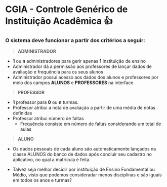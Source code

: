 # CGIA - Controle Genérico de Instituição Acadêmica :+1:

### O sistema deve funcionar a partir dos critérios a seguir:

> **ADMINISTRADOR**  
  - **1** ou **n** administradores para gerir apenas **1** instituição de ensino
  - Administrador dá a permissão aos professores de lançar dados de avaliação e frequência para os seus alunos
  - Administrador possui acesso aos dados dos alunos e professores por meio dos campos **ALUNOS** e **PROFESSORES** na interface

> **PROFESSOR**
  - **1** professor para **0** ou **n** turmas.
  - Professor atribui a nota de avaliação a partir de uma média de notas definidas
  - Professor atribui número de faltas
    - Frequência consiste em número de faltas considerando um total de aulas

> **ALUNO**
  
- Os dados pessoais de cada aluno são automaticamente lançados na classe ALUNOS do banco de dados
  após concluir seu cadastro no aplicativo, no qual a matrícula é feita.

- Talvez seja melhor decidir por instituição de Ensino Fundamental ou Médio, visto que podemos consideradar menos disciplinas e são iguais     em todos os anos e turmas?
